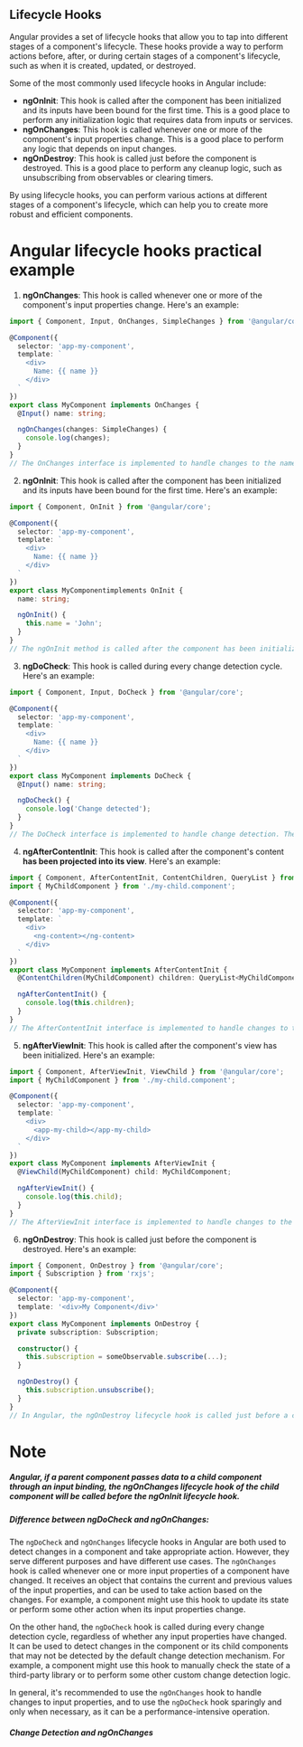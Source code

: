 ## Lifecycle Hooks

Angular provides a set of lifecycle hooks that allow you to tap into different stages of a component's lifecycle. These hooks provide a way to perform actions before, after, or during certain stages of a component's lifecycle, such as when it is created, updated, or destroyed.

Some of the most commonly used lifecycle hooks in Angular include:
- __ngOnInit__: This hook is called after the component has been initialized and its inputs have been bound for the first time. This is a good place to perform any initialization logic that requires data from inputs or services.
- __ngOnChanges__: This hook is called whenever one or more of the component's input properties change. This is a good place to perform any logic that depends on input changes.
- __ngOnDestroy__: This hook is called just before the component is destroyed. This is a good place to perform any cleanup logic, such as unsubscribing from observables or clearing timers.

By using lifecycle hooks, you can perform various actions at different stages of a component's lifecycle, which can help you to create more robust and efficient components.

# Angular lifecycle hooks practical example
1. __ngOnChanges__: This hook is called whenever one or more of the component's input properties change. Here's an example:
```typescript
import { Component, Input, OnChanges, SimpleChanges } from '@angular/core';

@Component({
  selector: 'app-my-component',
  template: `
    <div>
      Name: {{ name }}
    </div>
  `
})
export class MyComponent implements OnChanges {
  @Input() name: string;

  ngOnChanges(changes: SimpleChanges) {
    console.log(changes);
  }
}
// The OnChanges interface is implemented to handle changes to the name input property. The ngOnChanges method is called whenever the value of the name property changes. It logs the changes to the console for debugging purposes.
```

2. __ngOnInit__: This hook is called after the component has been initialized and its inputs have been bound for the first time. Here's an example:
```typescript
import { Component, OnInit } from '@angular/core';

@Component({
  selector: 'app-my-component',
  template: `
    <div>
      Name: {{ name }}
    </div>
  `
})
export class MyComponentimplements OnInit {
  name: string;

  ngOnInit() {
    this.name = 'John';
  }
}
// The ngOnInit method is called after the component has been initialized. In this example, we set the value of the name property to 'John' in the ngOnInit method.
```

3. __ngDoCheck__: This hook is called during every change detection cycle. Here's an example:
```typescript
import { Component, Input, DoCheck } from '@angular/core';

@Component({
  selector: 'app-my-component',
  template: `
    <div>
      Name: {{ name }}
    </div>
  `
})
export class MyComponent implements DoCheck {
  @Input() name: string;

  ngDoCheck() {
    console.log('Change detected');
  }
}
// The DoCheck interface is implemented to handle change detection. The ngDoCheck method is called during every change detection cycle. It logs a message to the console indicating that a change has been detected
```

4. __ngAfterContentInit__: This hook is called after the component's content __has been projected into its view__. Here's an example:
```typescript
import { Component, AfterContentInit, ContentChildren, QueryList } from '@angular/core';
import { MyChildComponent } from './my-child.component';

@Component({
  selector: 'app-my-component',
  template: `
    <div>
      <ng-content></ng-content>
    </div>
  `
})
export class MyComponent implements AfterContentInit {
  @ContentChildren(MyChildComponent) children: QueryList<MyChildComponent>;

  ngAfterContentInit() {
    console.log(this.children);
  }
}
// The AfterContentInit interface is implemented to handle changes to the content projection. The ngAfterContentInit method is called after the component's content has been projected into its view. It logs the children of the MyChildComponent type using @ContentChildren.
```
5. __ngAfterViewInit__: This hook is called after the component's view has been initialized. Here's an example:
```typescript
import { Component, AfterViewInit, ViewChild } from '@angular/core';
import { MyChildComponent } from './my-child.component';

@Component({
  selector: 'app-my-component',
  template: `
    <div>
      <app-my-child></app-my-child>
    </div>
  `
})
export class MyComponent implements AfterViewInit {
  @ViewChild(MyChildComponent) child: MyChildComponent;

  ngAfterViewInit() {
    console.log(this.child);
  }
}
// The AfterViewInit interface is implemented to handle changes to the view. The ngAfterViewInit method is called after the component's view has been initialized. It logs the MyChildComponent instance using @ViewChild.
```

6. __ngOnDestroy__: This hook is called just before the component is destroyed. Here's an example:
```typescript
import { Component, OnDestroy } from '@angular/core';
import { Subscription } from 'rxjs';

@Component({
  selector: 'app-my-component',
  template: '<div>My Component</div>'
})
export class MyComponent implements OnDestroy {
  private subscription: Subscription;

  constructor() {
    this.subscription = someObservable.subscribe(...);
  }

  ngOnDestroy() {
    this.subscription.unsubscribe();
  }
}
// In Angular, the ngOnDestroy lifecycle hook is called just before a component is destroyed and removed from the DOM. It provides an opportunity to perform any cleanup or finalization that is needed before the component is destroyed, such as unsubscribing from observables, clearing timers, or releasing resources.
```

# Note
##### Angular, if a parent component passes data to a child component through an input binding, the ngOnChanges lifecycle hook of the child component will be called before the ngOnInit lifecycle hook.

##### Difference between ngDoCheck and ngOnChanges:
The `ngDoCheck` and `ngOnChanges` lifecycle hooks in Angular are both used to detect changes in a component and take appropriate action. However, they serve different purposes and have different use cases.
The `ngOnChanges` hook is called whenever one or more input properties of a component have changed. It receives an object that contains the current and previous values of the input properties, and can be used to take action based on the changes. For example, a component might use this hook to update its state or perform some other action when its input properties change.

On the other hand, the `ngDoCheck` hook is called during every change detection cycle, regardless of whether any input properties have changed. It can be used to detect changes in the component or its child components that may not be detected by the default change detection mechanism. For example, a component might use this hook to manually check the state of a third-party library or to perform some other custom change detection logic.

In general, it's recommended to use the `ngOnChanges` hook to handle changes to input properties, and to use the `ngDoCheck` hook sparingly and only when necessary, as it can be a performance-intensive operation.

##### Change Detection and ngOnChanges

